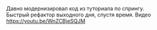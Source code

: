 Давно модернизировал код из туториала по спрингу.<br>
Быстрый рефактор выходного дня, спустя время.
Видео https://youtu.be/WnZCBjeSQJM